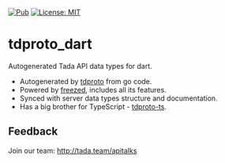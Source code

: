 <a href="https://pub.dev/packages/tdproto_dart"><img src="https://img.shields.io/pub/v/tdproto_dart.svg" alt="Pub"></a>
<a href="https://opensource.org/licenses/MIT"><img src="https://img.shields.io/badge/license-MIT-purple.svg" alt="License: MIT"></a>

# tdproto_dart

Autogenerated Tada API data types for dart.

- Autogenerated by [tdproto](https://github.com/tada-team/tdproto) from go code.
- Powered by [freezed](https://pub.dev/packages/freezed), includes all its features.
- Synced with server data types structure and documentation.
- Has a big brother for TypeScript - [tdproto-ts](https://github.com/tada-team/tdproto-ts).

## Feedback

Join our team: http://tada.team/apitalks
